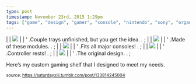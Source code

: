 ```yaml
---
type: post
timestamp: November 23rd, 2015 1:29pm
tags: ["game", "design", "gamer", "console", "nintendo", "sony", "organization", "shelving"]
---
```


|  | <img src="https://saturdayxiii.github.io/media/133814245004_1.jpg"/> |  |
' .Couple trays unfinished, but you get the idea.  . 
;
|  | <img src="https://saturdayxiii.github.io/media/133814245004_2.jpg"/> |  |
' .Made of these modules.  . 
;
|  | <img src="https://saturdayxiii.github.io/media/133814245004_3.jpg"/> |  |
' .Fits all major consoles!  . 
;
|  | <img src="https://saturdayxiii.github.io/media/133814245004_4.jpg"/> |  |
' .Controller rests!  . 
;
|  | <img src="https://saturdayxiii.github.io/media/133814245004_5.jpg"/> |  |
' .The original design.  . 
;
        
Here’s my custom gaming shelf that I designed to meet my needs.
 
  
<small>source: https://saturdayxiii.tumblr.com/post/133814245004</small>